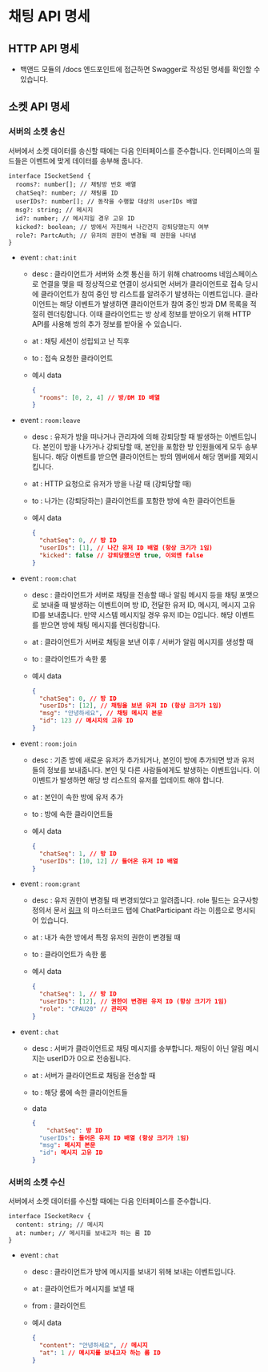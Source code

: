 # 채팅 API 명세

## HTTP API 명세

- 백앤드 모듈의 /docs 엔드포인트에 접근하면 Swagger로 작성된 명세를 확인할 수 있습니다.

## 소켓 API 명세

### 서버의 소켓 송신

서버에서 소켓 데이터를 송신할 때에는 다음 인터페이스를 준수합니다. 인터페이스의 필드들은 이벤트에 맞게 데이터를 송부해 줍니다.

```tsx
interface ISocketSend {
  rooms?: number[]; // 채팅방 번호 배열
  chatSeq?: number; // 채팅룸 ID
  userIDs?: number[]; // 동작을 수행할 대상의 userIDs 배열
  msg?: string; // 메시지
  id?: number; // 메시지일 경우 고유 ID
  kicked?: boolean; // 방에서 자진해서 나간건지 강퇴당했는지 여부
  role?: PartcAuth; // 유저의 권한이 변경될 때 권한을 나타냄
}
```

- event : `chat:init`

  - desc : 클라이언트가 서버와 소켓 통신을 하기 위해 chatrooms 네임스페이스로 연결을 맺을 때 정상적으로 연결이 성사되면 서버가 클라이언트로 접속 당시에 클라이언트가 참여 중인 방 리스트를 알려주기 발생하는 이벤트입니다. 클라이언트는 해당 이벤트가 발생하면 클라이언트가 참여 중인 방과 DM 목록을 적절히 렌더링합니다. 이때 클라이언트는 방 상세 정보를 받아오기 위해 HTTP API를 사용해 방의 추가 정보를 받아올 수 있습니다.

  - at : 채팅 세션이 성립되고 난 직후

  - to : 접속 요청한 클라이언트

  - 예시 data

    ```json
    {
      "rooms": [0, 2, 4] // 방/DM ID 배열
    }
    ```

- event : `room:leave`

  - desc : 유저가 방을 떠나거나 관리자에 의해 강퇴당할 때 발생하는 이벤트입니다. 본인이 방을 나가거나 강퇴당할 때, 본인을 포함한 방 인원들에게 모두 송부됩니다. 해당 이벤트를 받으면 클라이언트는 방의 멤버에서 해당 멤버를 제외시킵니다.

  - at : HTTP 요청으로 유저가 방을 나갈 때 (강퇴당할 때)

  - to : 나가는 (강퇴당하는) 클라이언트를 포함한 방에 속한 클라이언트들

  - 예시 data

    ```json
    {
      "chatSeq": 0, // 방 ID
      "userIDs": [1], // 나간 유저 ID 배열 (항상 크기가 1임)
      "kicked": false // 강퇴당했으면 true, 이외엔 false
    }
    ```

- event : `room:chat`

  - desc : 클라이언트가 서버로 채팅을 전송할 때나 알림 메시지 등을 채팅 포맷으로 보내줄 때 발생하는 이벤트이며 방 ID, 전달한 유저 ID, 메시지, 메시지 고유 ID를 보내줍니다. 만약 시스템 메시지일 경우 유저 ID는 0입니다. 해당 이벤트를 받으면 방에 채팅 메시지를 렌더링합니다.

  - at : 클라이언트가 서버로 채팅을 보낸 이후 / 서버가 알림 메시지를 생성할 때

  - to : 클라이언트가 속한 룸

  - 예시 data

    ```json
    {
      "chatSeq": 0, // 방 ID
      "userIDs": [12], // 채팅을 보낸 유저 ID (항상 크기가 1임)
      "msg": "안녕하세요", // 채팅 메시지 본문
      "id": 123 // 메시지의 고유 ID
    }
    ```

- event : `room:join`

  - desc : 기존 방에 새로운 유저가 추가되거나, 본인이 방에 추가되면 방과 유저들의 정보를 보내줍니다. 본인 및 다른 사람들에게도 발생하는 이벤트입니다. 이 이벤트가 발생하면 해당 방 리스트의 유저를 업데이트 해야 합니다.

  - at : 본인이 속한 방에 유저 추가

  - to : 방에 속한 클라이언트들

  - 예시 data

    ```json
    {
      "chatSeq": 1, // 방 ID
      "userIDs": [10, 12] // 들어온 유저 ID 배열
    }
    ```

- event : `room:grant`

  - desc : 유저 권한이 변경될 때 변경되었다고 알려줍니다. role 필드는 요구사항 정의서 문서 [링크](https://docs.google.com/spreadsheets/d/1Io0vCbHKBOxY5xH10IJMvuXHVHIXp8okB2LeFMkNzC4/edit#gid=1621334604) 의 마스터코드 탭에 ChatParticipant 라는 이름으로 명시되어 있습니다. 

  - at : 내가 속한 방에서 특정 유저의 권한이 변경될 때

  - to : 클라이언트가 속한 룸

  - 예시 data

    ```json
    {
      "chatSeq": 1, // 방 ID
      "userIDs": [12], // 권한이 변경된 유저 ID (항상 크기가 1임)
      "role": "CPAU20" // 관리자
    }
    ```

- event : `chat`

    - desc : 서버가 클라이언트로 채팅 메시지를 송부합니다. 채팅이 아닌 알림 메시지는 userID가 0으로 전송됩니다.

    - at : 서버가 클라이언트로 채팅을 전송할 때

    - to : 해당 룸에 속한 클라이언트들

    - data
        
        ```json
        {
        	"chatSeq": 방 ID
          "userIDs": 들어온 유저 ID 배열 (항상 크기가 1임)
          "msg": 메시지 본문
          "id": 메시지 고유 ID
        }
        ```
### 서버의 소켓 수신

서버에서 소켓 데이터를 수신할 때에는 다음 인터페이스를 준수합니다.

```tsx
interface ISocketRecv {
  content: string; // 메시지
  at: number; // 메시지를 보내고자 하는 룸 ID
}
```

- event : `chat`

  - desc : 클라이언트가 방에 메시지를 보내기 위해 보내는 이벤트입니다.

  - at : 클라이언트가 메시지를 보낼 때

  - from : 클라이언트

  - 예시 data

    ```json
    {
      "content": "안녕하세요", // 메시지
      "at": 1 // 메시지를 보내고자 하는 룸 ID
    }
    ```
